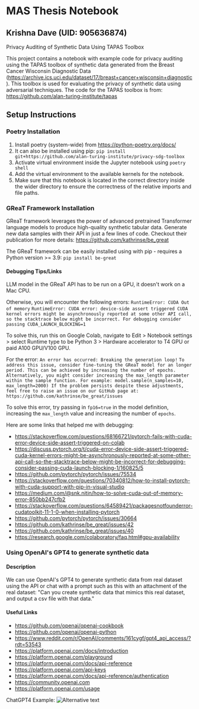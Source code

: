 # MAS Thesis Notebook
## Krishna Dave (UID: 905636874)

Privacy Auditing of Synthetic Data Using TAPAS Toolbox

This project contains a notebook with example code for privacy auditing using the TAPAS toolbox of synthetic data generated from the Breast Cancer Wisconsin Diagnostic Data (https://archive.ics.uci.edu/dataset/17/breast+cancer+wisconsin+diagnostic). This toolbox is used for evaluating the privacy of synthetic data using adversarial techniques. The code for the TAPAS toolbox is from: https://github.com/alan-turing-institute/tapas 

## Setup Instructions

### Poetry Installation
1. Install poetry (system-wide) from https://python-poetry.org/docs/ 
2. It can also be installed using pip: `pip install git+https://github.com/alan-turing-institute/privacy-sdg-toolbox`
3. Activate virtual environment inside the Jupyter notebook using `poetry shell`
4. Add the virtual environment to the available kernels for the notebook.
5. Make sure that this notebook is located in the correct directory inside the wider directory to ensure the correctness of the relative imports and file paths.

### GReaT Framework Installation
GReaT framework leverages the power of advanced pretrained Transformer language models to produce high-quality synthetic tabular data. Generate new data samples with their API in just a few lines of code. Checkout their publication for more details: https://github.com/kathrinse/be_great

The GReaT framework can be easily installed using with pip - requires a Python version >= 3.9:
`pip install be-great`

#### Debugging Tips/Links
LLM model in the GReaT API has to be run on a GPU, it doesn't work on a Mac CPU. 

Otherwise, you will encounter the following errors: 
`RuntimeError: CUDA Out of memory` 
`RuntimeError: CUDA error: device-side assert triggered
CUDA kernel errors might be asynchronously reported at some other API call, so the stacktrace below might be incorrect.
For debugging consider passing CUDA_LAUNCH_BLOCKING=1`

To solve this, run this on Google Colab, navigate to Edit > Notebook settings > select Runtime type to be Python 3 > Hardware accelerator to T4 GPU or paid A100 GPU/V100 GPU.

For the error: 
`An error has occurred: Breaking the generation loop!`
`To address this issue, consider fine-tuning the GReaT model for an longer period. This can be achieved by increasing the number of epochs.
Alternatively, you might consider increasing the max_length parameter within the sample function. For example: model.sample(n_samples=10, max_length=2000)
If the problem persists despite these adjustments, feel free to raise an issue on our GitHub page at: https://github.com/kathrinse/be_great/issues`

To solve this error, try passing in `fp16=true` in the model definition, increasing the `max_length` value and increasing the number of `epochs`.

Here are some links that helped me with debugging: 
- https://stackoverflow.com/questions/68166721/pytorch-fails-with-cuda-error-device-side-assert-triggered-on-colab
- https://discuss.pytorch.org/t/cuda-error-device-side-assert-triggered-cuda-kernel-errors-might-be-asynchronously-reported-at-some-other-api-call-so-the-stacktrace-below-might-be-incorrect-for-debugging-consider-passing-cuda-launch-blocking-1/160825/5
- https://github.com/pytorch/pytorch/issues/75534
- https://stackoverflow.com/questions/70340812/how-to-install-pytorch-with-cuda-support-with-pip-in-visual-studio
- https://medium.com/@snk.nitin/how-to-solve-cuda-out-of-memory-error-850bb247cfb2
- https://stackoverflow.com/questions/64589421/packagesnotfounderror-cudatoolkit-11-1-0-when-installing-pytorch
- https://github.com/pytorch/pytorch/issues/30664
- https://github.com/kathrinse/be_great/issues/42
- https://github.com/kathrinse/be_great/issues/40
- https://research.google.com/colaboratory/faq.html#gpu-availability

### Using OpenAI's GPT4 to generate synthetic data
#### Description
We can use OpenAI's GPT4 to generate synthetic data from real dataset using the API or chat with a prompt such as this with an attachment of the real dataset:
"Can you create synthetic data that mimics this real dataset, and output a csv file with that data."

#### Useful Links
- https://github.com/openai/openai-cookbook
- https://github.com/openai/openai-python
- https://www.reddit.com/r/OpenAI/comments/161cygf/gpt4_api_access/?rdt=53543
- https://platform.openai.com/docs/introduction
- https://platform.openai.com/playground
- https://platform.openai.com/docs/api-reference
- https://platform.openai.com/api-keys
- https://platform.openai.com/docs/api-reference/authentication
- https://community.openai.com
- https://platform.openai.com/usage

ChatGPT4 Example:
<img src="../data/gpt4.png" alt="Alternative text" />


